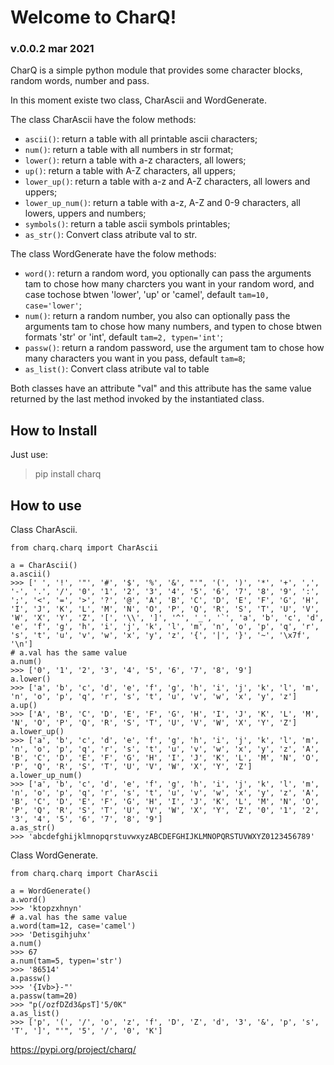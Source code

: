 # Welcome to CharQ!
### v.0.0.2 mar 2021

CharQ is a simple python module that provides some character blocks, random words, number and pass.

In this moment existe two class, CharAscii and WordGenerate.

The class CharAscii have the folow methods:
- ``ascii()``: return a table with all printable ascii characters;
- ``num()``: return a table with all numbers in str format;
- ``lower()``: return a table with a-z characters, all lowers;
- ``up()``: return a table with A-Z characters, all uppers;
- ``lower_up()``: return a table with a-z and A-Z characters, all lowers and uppers;
- ``lower_up_num()``: return a table with a-z, A-Z and 0-9 characters, all lowers, uppers and numbers;
- ``symbols()``: return a table ascii symbols printables;
- ``as_str()``: Convert class atribute val to str.

The class WordGenerate have the folow methods:
- ``word()``: return a random word, you optionally can pass the arguments tam to chose how many charcters you want in your random word, and case tochose btwen 'lower', 'up' or 'camel', default ``tam=10, case='lower'``;
- ``num()``: return a random number, you also can optionally pass the arguments tam to chose how many numbers, and typen to chose btwen formats 'str' or 'int', default ``tam=2, typen='int'``;
- ``passw()``: return a random password, use the argument tam to chose how many characters you want in you pass, default ``tam=8``;
- ``as_list()``: Convert class atribute val to table

Both classes have an attribute "val" and this attribute has the same value returned by the last method invoked by the instantiated class.

## How to Install
Just use: 
> pip install charq

## How to use
Class CharAscii.
``` 
from charq.charq import CharAscii

a = CharAscii()
a.ascii()
>>> [' ', '!', '"', '#', '$', '%', '&', "'", '(', ')', '*', '+', ',', '-', '.', '/', '0', '1', '2', '3', '4', '5', '6', '7', '8', '9', ':', ';', '<', '=', '>', '?', '@', 'A', 'B', 'C', 'D', 'E', 'F', 'G', 'H', 'I', 'J', 'K', 'L', 'M', 'N', 'O', 'P', 'Q', 'R', 'S', 'T', 'U', 'V', 'W', 'X', 'Y', 'Z', '[', '\\', ']', '^', '_', '`', 'a', 'b', 'c', 'd', 'e', 'f', 'g', 'h', 'i', 'j', 'k', 'l', 'm', 'n', 'o', 'p', 'q', 'r', 's', 't', 'u', 'v', 'w', 'x', 'y', 'z', '{', '|', '}', '~', '\x7f', '\n'] 
# a.val has the same value
a.num()
>>> ['0', '1', '2', '3', '4', '5', '6', '7', '8', '9']
a.lower()
>>> ['a', 'b', 'c', 'd', 'e', 'f', 'g', 'h', 'i', 'j', 'k', 'l', 'm', 'n', 'o', 'p', 'q', 'r', 's', 't', 'u', 'v', 'w', 'x', 'y', 'z'] 
a.up()
>>> ['A', 'B', 'C', 'D', 'E', 'F', 'G', 'H', 'I', 'J', 'K', 'L', 'M', 'N', 'O', 'P', 'Q', 'R', 'S', 'T', 'U', 'V', 'W', 'X', 'Y', 'Z'] 
a.lower_up()
>>> ['a', 'b', 'c', 'd', 'e', 'f', 'g', 'h', 'i', 'j', 'k', 'l', 'm', 'n', 'o', 'p', 'q', 'r', 's', 't', 'u', 'v', 'w', 'x', 'y', 'z', 'A', 'B', 'C', 'D', 'E', 'F', 'G', 'H', 'I', 'J', 'K', 'L', 'M', 'N', 'O', 'P', 'Q', 'R', 'S', 'T', 'U', 'V', 'W', 'X', 'Y', 'Z'] 
a.lower_up_num()
>>> ['a', 'b', 'c', 'd', 'e', 'f', 'g', 'h', 'i', 'j', 'k', 'l', 'm', 'n', 'o', 'p', 'q', 'r', 's', 't', 'u', 'v', 'w', 'x', 'y', 'z', 'A', 'B', 'C', 'D', 'E', 'F', 'G', 'H', 'I', 'J', 'K', 'L', 'M', 'N', 'O', 'P', 'Q', 'R', 'S', 'T', 'U', 'V', 'W', 'X', 'Y', 'Z', '0', '1', '2', '3', '4', '5', '6', '7', '8', '9'] 
a.as_str()
>>> 'abcdefghijklmnopqrstuvwxyzABCDEFGHIJKLMNOPQRSTUVWXYZ0123456789' 

```
Class WordGenerate.
```
from charq.charq import CharAscii

a = WordGenerate()
a.word()
>>> 'ktopzxhnyn'
# a.val has the same value
a.word(tam=12, case='camel')
>>> 'Detisgihjuhx' 
a.num()
>>> 67
a.num(tam=5, typen='str')
>>> '86514'
a.passw()
>>> '{Ivb>}-"' 
a.passw(tam=20)
>>> "p(/ozfDZd3&psT]'5/0K" 
a.as_list()
>>> ['p', '(', '/', 'o', 'z', 'f', 'D', 'Z', 'd', '3', '&', 'p', 's', 'T', ']', "'", '5', '/', '0', 'K']
```

https://pypi.org/project/charq/
